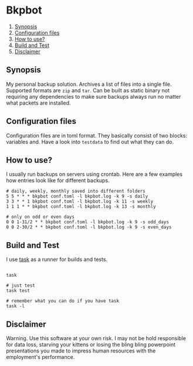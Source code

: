 # Bkpbot

<!--- mdtoc: toc begin -->

1.	[Synopsis](#synopsis)
2.	[Configuration files](#configuration-files)
3.	[How to use?](#how-to-use-)
4.	[Build and Test](#build-and-test)
5.	[Disclaimer](#disclaimer)<!--- mdtoc: toc end -->

## Synopsis

My personal backup solution. Archives a list of files into a single file. Supported formats are `zip` and `tar`. Can be built as static binary not requiring any dependencies to make sure backups always run no matter what packets are installed.

## Configuration files

Configuration files are in toml format. They basically consist of two blocks: variables and. Have a look into `testdata` to find out what they can do.

## How to use?

I usually run backups on servers using crontab. Here are a few examples how entries look like for different backups.

```crontab
# daily, weekly, monthly saved into different folders
5 5 * * * bkpbot conf.toml -l bkpbot.log -k 9 -s daily
3 3 * * 1 bkpbot conf.toml -l bkpbot.log -k 11 -s weekly
1 1 1 * * bkpbot conf.toml -l bkpbot.log -k 13 -s monthly

# only on odd or even days
0 0 1-31/2 * * bkpbot conf.toml -l bkpbot.log -k 9 -s odd_days
0 0 2-30/2 * * bkpbot conf.toml -l bkpbot.log -k 9 -s even_days
```

## Build and Test

I use [task](https://github.com/go-task/task) as a runner for builds and tests.

```shell

task

# just test
task test

# remember what you can do if you have task
task -l
```

## Disclaimer

Warning. Use this software at your own risk. I may not be hold responsible for data loss, starving your kittens or losing the bling bling powerpoint presentations you made to impress human resources with the employment's performance.
